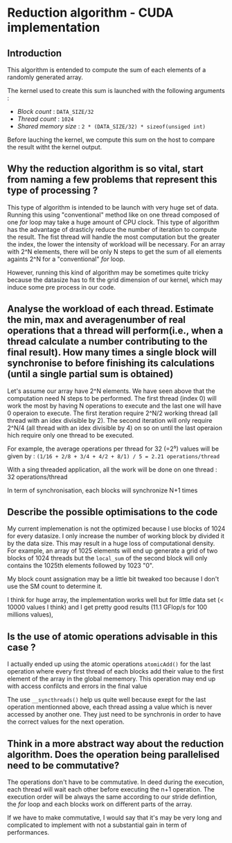 # Reduction algorithm - CUDA implementation

## Introduction

This algorithm is entended to compute the sum of each elements of a randomly generated array.

The kernel used to create this sum is launched with the following arguments :
* *Block count* : `DATA_SIZE/32`
* *Thread count* : `1024`
* *Shared memory size* : `2 * (DATA_SIZE/32) * sizeof(unsiged int)`

Before lauching the kernel, we compute this sum on the host to compare the result witht the kernel output.

## Why the reduction algorithm is so vital, start from naming a few problems that represent this type of processing ?

This type of algorithm is intended to be launch with very huge set of data. Running this using "conventional" method like on one thread composed of one *for* loop may take a huge amount of CPU clock. This type of algorithm has the advantage of drasticly reduce the number of iteration to compute the result. The fist thread will handle the most computation but the greater the index, the lower the intensity of workload will be necessary. For an array with 2^N elements, there will be only N steps to get the sum of all elements againts 2^N for a "conventional" *for* loop.

However, running this kind of algorithm may be sometimes quite tricky because the datasize has to fit the grid dimension of our kernel, which may induce some pre process in our code.


## Analyse the workload of each thread. Estimate the min, max and averagenumber  of  real operations that a thread will perform(i.e., when a thread calculate a number contributing to the final result). How many times a single  block will synchronise to before finishing its calculations (until a single partial sum is obtained)

Let's assume our array have 2^N elements. We have seen above that the computation need N steps to be performed. The first thread (index 0) will work the most by having N operations to execute and the last one will have 0 operaion to execute. The first iteration require 2^N/2 working thread (all thread with an idex divisible by 2). The second iteration will only require 2^N/4 (all thread with an idex divisible by 4) on so on until the last operaion hich require only one thread to be executed.

For example, the average operations per thread for 32 (=2⁵) values will be given by : 
                            `(1/16 + 2/8 + 3/4 + 4/2 + 8/1) / 5 = 2.21 operations/thread`

With a sing threaded application, all the work will be done on one thread : 32 operations/thread

In term of synchronisation, each blocks will synchronize N+1 times

## Describe the possible optimisations to the code

My current implemenation is not the optimized because I use blocks of 1024 for every datasize. I only increase the number of working block by divided it by the data size. This may result in a huge loss of computational density. For example, an array of 1025 elements will end up generate a grid of two blocks of 1024 threads but the `local_sum` of the second block will only contains the 1025th elements followed by 1023 "0".

My block count assignation may be a little bit tweaked too because I don't use the SM count to determine it.

I think for huge array, the implementation works well but for little data set (< 10000 values I think) and I get pretty good results (11.1 GFlop/s for 100 millions values), 

## Is the use of atomic operations advisable in this case ?

I actually ended up using the atomic operations `atomicAdd()` for the last operation where every first thread of each blocks add their value to the first element of the array in the global mememory. This operation may end up with access confilcts and errors in the final value

The use `__syncthreads()` help us quite well because exept for the last operation mentionned above, each thread assing a value which is never accessed by another one. They just need to be synchronis in order to have the correct values for the next operation.

## Think in a more abstract way about the reduction algorithm. Does the operation being parallelised need to be commutative?

The operations don't have to be commutative. In deed during the execution, each thread will wait each other before executing the n+1 operation. The execution order will be always the same according to our stride defintion, the *for* loop and each blocks work on different parts of the array.

If we have to make commutative, I would say that it's may be very long and complicated to implement with not a substantial gain in term of performances.